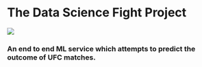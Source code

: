 # The Data Science Fight Project
![](https://cdn.vox-cdn.com/thumbor/UO5D9YILbTC87GvEobiPQwr3Xms=/700x525/filters:format(jpeg)/cdn.vox-cdn.com/uploads/chorus_asset/file/24511164/1416171059.jpg)
### An end to end ML service which attempts to predict the outcome of UFC matches.
